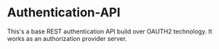 # Authentication-API
This's a base REST authentication API build over OAUTH2 technology. It works as an authorization provider server.

